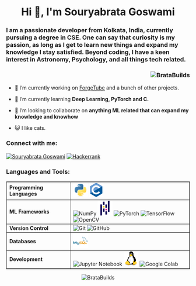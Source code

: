 <h1 align="center">Hi 👋, I'm Souryabrata Goswami</h1>
<h3 align=left> 
I am a passionate developer from Kolkata, India, currently pursuing a degree in CSE. One can say that curiosity is my passion, as long as I get to learn new things and expand my knowledge I stay satisfied. Beyond coding, I have a keen interest in Astronomy, Psychology, and all things tech related.</h3> <h3 align = right><img src="https://komarev.com/ghpvc/?username=BrataBuilds&label=Profile%20views&color=0e75b6&style=flat" alt="BrataBuilds" /> </h3>



- 🔭 I’m currently working on [ForgeTube](https://github.com/MLSAKIIT/ForgeTube) and a bunch of other projects.

- 🌱 I’m currently learning **Deep Learning, PyTorch and C.**

- 👯 I’m looking to collaborate on **anything ML related that can expand my knowledge and knowhow**

- 😺 I like cats.

<h3 align="left">Connect with me:</h3>
<p align="left">
<a href="https://www.linkedin.com/in/souryabrata-goswami/" target="blank"><img align="center" src="https://raw.githubusercontent.com/rahuldkjain/github-profile-readme-generator/master/src/images/icons/Social/linked-in-alt.svg" alt="Souryabrata Goswami" height="30" width="40" /></a>
<a href="https://www.hackerrank.com/profile/souryabrata2" target="blank"><img align="center" src="https://raw.githubusercontent.com/rahuldkjain/github-profile-readme-generator/master/src/images/icons/Social/hackerrank.svg" alt="Hackerrank" height="30" width="40" /></a>
</p>

<h3 align="left">Languages and Tools:</h3>

<table border="1">
    <tr>
        <td><b>Programming Languages</b></td>
        <td>
            <img src="https://raw.githubusercontent.com/devicons/devicon/master/icons/python/python-original.svg" alt="Python" width="40" height="40"/> 
            <img src="https://raw.githubusercontent.com/devicons/devicon/master/icons/c/c-original.svg" alt="C" width="40" height="40"/>   
        </td>
    </tr>
    <tr>
        <td><b>ML Frameworks </b></td>
        <td>
            <img src="https://upload.wikimedia.org/wikipedia/commons/3/31/NumPy_logo_2020.svg" alt="NumPy" width="40" height="40"/>
            <img src="https://raw.githubusercontent.com/devicons/devicon/2ae2a900d2f041da66e950e4d48052658d850630/icons/pandas/pandas-original.svg" alt="Pandas" width="40" height="40"/> 
            <img src="https://www.vectorlogo.zone/logos/pytorch/pytorch-icon.svg" alt="PyTorch" width="40" height="40"/>   
            <img src="https://www.vectorlogo.zone/logos/tensorflow/tensorflow-icon.svg" alt="TensorFlow" width="40" height="40"/>   
            <img src="https://www.vectorlogo.zone/logos/opencv/opencv-icon.svg" alt="OpenCV" width="40" height="40"/> 
        </td>
    </tr>
    <tr>
        <td><b>Version Control</b></td>
        <td>
            <img src="https://www.vectorlogo.zone/logos/git-scm/git-scm-icon.svg" alt="Git" width="40" height="40"/> 
            <img src="https://github.githubassets.com/images/modules/logos_page/GitHub-Mark.png" alt="GitHub" width="40" height="40"/>
        </td>
    </tr>
     <tr>
        <td><b>Databases</b></td>
        <td>
            <img src="https://raw.githubusercontent.com/devicons/devicon/master/icons/mysql/mysql-original-wordmark.svg" alt="MySQL" width="40" height="40"/> 
        </td>
    </tr>
    <tr>
        <td><b>Development</b></td>
        <td>
            <img src="https://upload.wikimedia.org/wikipedia/commons/3/38/Jupyter_logo.svg" alt="Jupyter Notebook" width="40" height="40"/>
            <img src="https://raw.githubusercontent.com/devicons/devicon/master/icons/linux/linux-original.svg" alt="Linux" width="40" height="40"/>
            <img src="https://upload.wikimedia.org/wikipedia/commons/thumb/d/d0/Google_Colaboratory_SVG_Logo.svg/1200px-Google_Colaboratory_SVG_Logo.svg.png?20221103151432" alt="Google Colab" width="40" height="40"/>
</table>


<div align = center><img src="https://github-readme-stats.vercel.app/api/top-langs?username=BrataBuilds&show_icons=true&locale=en&layout=compact" alt="BrataBuilds" /></div>
